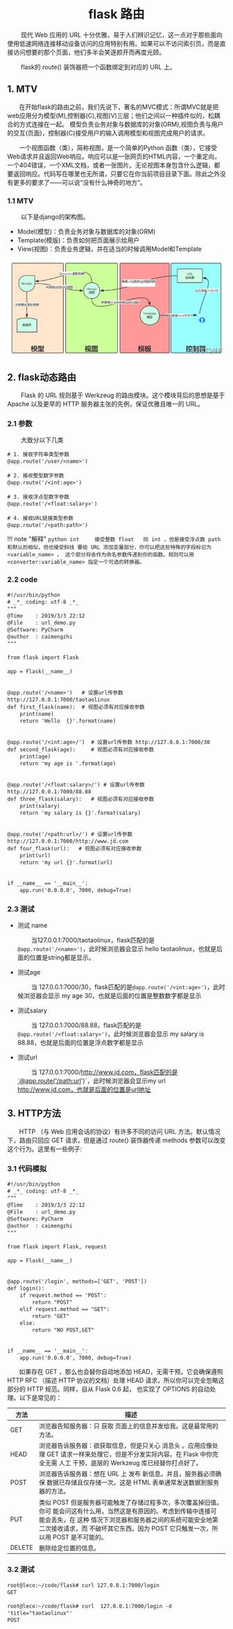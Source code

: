 
<center><h1>flask 路由</h1></center>
&#160; &#160; &#160; &#160; 现代 Web 应用的 URL 十分优雅，易于人们辨识记忆，这一点对于那些面向使用低速网络连接移动设备访问的应用特别有用。如果可以不访问索引页，而是直接访问想要的那个页面，他们多半会笑逐颜开而再度光顾。

&#160; &#160; &#160; &#160; flask的 route() 装饰器把一个函数绑定到对应的 URL 上。

## 1. MTV
&#160; &#160; &#160; &#160;在开始flask的路由之前，我们先说下，著名的MVC模式：所谓MVC就是把web应用分为模型(M),控制器(C),视图(V)三层；他们之间以一种插件似的，松耦合的方式连接在一起。
模型负责业务对象与数据库的对象(ORM),视图负责与用户的交互(页面)，控制器(C)接受用户的输入调用模型和视图完成用户的请求。

&#160; &#160; &#160; &#160;一个视图函数（类），简称视图，是一个简单的Python 函数（类），它接受Web请求并且返回Web响应。响应可以是一张网页的HTML内容，一个重定向，一个404错误，一个XML文档，或者一张图片。无论视图本身包含什么逻辑，都要返回响应。代码写在哪里也无所谓，只要它在你当前项目目录下面。除此之外没有更多的要求了——可以说“没有什么神奇的地方”。


### 1.1 MTV
&#160; &#160; &#160; &#160; 以下是django的架构图。

- Model(模型)：负责业务对象与数据库的对象(ORM)
- Template(模版)：负责如何把页面展示给用户
- View(视图)：负责业务逻辑，并在适当的时候调用Model和Template

![MVC](../../pictures/flask/p2.png)

## 2. flask动态路由
&#160; &#160; &#160; &#160; Flask 的 URL 规则基于 Werkzeug 的路由模块。这个模块背后的思想是基于 Apache 以及更早的 HTTP 服务器主张的先例，保证优雅且唯一的 URL。
### 2.1 参数
&#160; &#160; &#160; &#160; 大致分以下几类

```
# 1. 接收字符串类型参数
@app.route('/user/<name>')

# 2. 接收整型数字参数
@app.route('/<int:age>')

# 3. 接收浮点型数字参数 
@app.route('/<float:salary>')

# 4. 接收URL链接类型参数 
@app.route('/<path:path>')
```

!!! note "解释"
    ```python
    int  	接受整数
    float	同 int ，但是接受浮点数
    path	和默认的相似，但也接受斜线
    要给 URL 添加变量部分，你可以把这些特殊的字段标记为 <variable_name> ， 这个部分将会作为命名参数传递到你的函数。规则可以用 <converter:variable_name> 指定一个可选的转换器。
    ```


### 2.2 code
```
#!/usr/bin/python
# _*_ coding: utf-8 _*_
"""
@Time    : 2019/3/3 22:12
@File    : url_demo.py
@Software: PyCharm
@author  : caimengzhi
"""

from flask import Flask

app = Flask(__name__)


@app.route('/<name>')   # 设置url传参数 http://127.0.0.1:7000/taotaolinux
def first_flask(name):  # 视图必须有对应接收参数
    print(name)
    return 'Hello  {}'.format(name)


@app.route('/<int:age>/')  # 设置url传参数 http://127.0.0.1:7000/30
def second_flask(age):     # 视图必须有对应接收参数
    print(age)
    return 'my age is '.format(age)


@app.route('/<float:salary>/') # 设置url传参数 http://127.0.0.1:7000/88.88
def three_flask(salary):   # 视图必须有对应接收参数
    print(salary)
    return 'my salary is {}'.format(salary)


@app.route('/<path:url>/') # 设置url传参数 http://127.0.0.1:7000/http://www.jd.com
def four_flask(url):   # 视图必须有对应接收参数
    print(url)
    return 'my url {}'.format(url)


if __name__ == '__main__':
    app.run('0.0.0.0', 7000, debug=True)
```



### 2.3 测试

- 测试 name

    &#160; &#160; &#160; &#160; 当127.0.0.1:7000/taotaolinux，flask匹配的是`@app.route('/<name>')`，此时候浏览器会显示 hello taotaolinux，也就是后面的位置是string都是显示。

- 测试age

    &#160; &#160; &#160; &#160; 当 127.0.0.1:7000/30，flask匹配的是`@app.route('/<int:age>')`，此时候浏览器会显示 my age 30，也就是后面的位置是整数数字都是显示
    
- 测试salary

    &#160; &#160; &#160; &#160; 当 127.0.0.1:7000/88.88，flask匹配的是`@app.route('/<float:salary>')`，此时候浏览器会显示 my salary is 88.88，也就是后面的位置是浮点数字都是显示

- 测试url

    &#160; &#160; &#160; &#160; 当 127.0.0.1:7000/http://www.jd.com，flask匹配的是`@app.route('/<path:url>')`，此时候浏览器会显示my url http://www.jd.com，也就是后面的位置是url地址
    
## 3. HTTP方法
&#160; &#160; &#160; &#160;HTTP （与 Web 应用会话的协议）有许多不同的访问 URL 方法。默认情况下，路由只回应 GET 请求，但是通过 route() 装饰器传递 methods 参数可以改变这个行为。这里有一些例子:

### 3.1 代码模拟
```
#!/usr/bin/python
# _*_ coding: utf-8 _*_
"""
@Time    : 2019/3/3 22:12
@File    : url_demo.py
@Software: PyCharm
@author  : caimengzhi
"""

from flask import Flask, request

app = Flask(__name__)


@app.route('/login', methods=['GET', 'POST'])
def login():
    if request.method == 'POST':
        return "POST"
    elif request.method == "GET":
        return "GET"
    else:
        return "NO POST,GET"


if __name__ == '__main__':
    app.run('0.0.0.0', 7000, debug=True)
```
&#160; &#160; &#160; &#160;如果存在 GET ，那么也会替你自动地添加 HEAD，无需干预。它会确保遵照 HTTP RFC （描述 HTTP 协议的文档）处理 HEAD 请求，所以你可以完全忽略这部分的 HTTP 规范。同样，自从 Flask 0.6 起， 也实现了 OPTIONS 的自动处理。以下是常见的：

方法| 描述
---|---
GET|浏览器告知服务器：只 获取 页面上的信息并发给我。这是最常用的方法。
HEAD|浏览器告诉服务器：欲获取信息，但是只关心 消息头 。应用应像处理 GET 请求一样来处理它，但是不分发实际内容。在 Flask 中你完全无需 人工 干预，底层的 Werkzeug 库已经替你打点好了。
POST|浏览器告诉服务器：想在 URL 上 发布 新信息。并且，服务器必须确保 数据已存储且仅存储一次。这是 HTML 表单通常发送数据到服务器的方法。
PUT|类似 POST 但是服务器可能触发了存储过程多次，多次覆盖掉旧值。你可 能会问这有什么用，当然这是有原因的。考虑到传输中连接可能会丢失，在 这种 情况下浏览器和服务器之间的系统可能安全地第二次接收请求，而 不破坏其它东西。因为 POST 它只触发一次，所以用 POST 是不可能的。
DELETE|删除给定位置的信息。


### 3.2 测试
```
root@leco:~/code/flask# curl 127.0.0.1:7000/login
GET

root@leco:~/code/flask# curl  127.0.0.1:7000/login -d 'title="taotaolinux"'
POST
```
